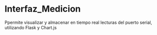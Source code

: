 # Interfaz_Medicion

Ppermite visualizar y almacenar en tiempo real lecturas del puerto serial, utilizando Flask y Chart.js
